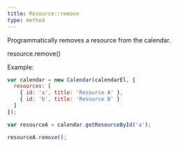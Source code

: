 ```yaml
---
title: Resource::remove
type: method
---
```


Programmatically removes a resource from the calendar.

<div class='spec' markdown='1'>
resource.remove()
</div>

Example:

```js
var calendar = new Calendar(calendarEl, {
  resources: [
    { id: 'a', title: 'Resource A' },
    { id: 'b', title: 'Resource B' }
  ]
});

var resourceA = calendar.getResourceById('a');

resourceA.remove();
```
